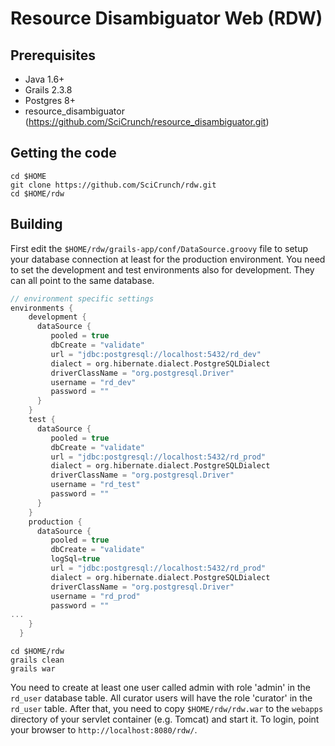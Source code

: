 Resource Disambiguator Web (RDW)
================================

Prerequisites
-------------
 * Java 1.6+
 * Grails 2.3.8 
 * Postgres 8+
 * resource_disambiguator (https://github.com/SciCrunch/resource_disambiguator.git)


Getting the code
----------------

    cd $HOME
    git clone https://github.com/SciCrunch/rdw.git
    cd $HOME/rdw

Building
--------

First edit the `$HOME/rdw/grails-app/conf/DataSource.groovy` file to setup your database connection at least for the production environment. You need to set the development and test environments also for development. They can all point to the same database.

```groovy
// environment specific settings
environments {
    development {
      dataSource {
         pooled = true
         dbCreate = "validate"
         url = "jdbc:postgresql://localhost:5432/rd_dev"
         dialect = org.hibernate.dialect.PostgreSQLDialect
         driverClassName = "org.postgresql.Driver"
         username = "rd_dev"
         password = ""
      }
    }
    test {
      dataSource {
         pooled = true
         dbCreate = "validate"
         url = "jdbc:postgresql://localhost:5432/rd_prod"
         dialect = org.hibernate.dialect.PostgreSQLDialect
         driverClassName = "org.postgresql.Driver"
         username = "rd_test"
         password = ""
      }
    }
    production {
      dataSource {
         pooled = true
         dbCreate = "validate"
         logSql=true
         url = "jdbc:postgresql://localhost:5432/rd_prod"
         dialect = org.hibernate.dialect.PostgreSQLDialect
         driverClassName = "org.postgresql.Driver"
         username = "rd_prod"
         password = ""
...
    }
  }
```
    
    cd $HOME/rdw
    grails clean
    grails war


You need to create at least one user called admin with role 'admin' in the `rd_user` database table. 
All curator users will have the role 'curator' in the `rd_user` table. 
After that, you need to copy `$HOME/rdw/rdw.war` to the `webapps` directory of your servlet container (e.g. Tomcat) and start it. 
To login, point your browser to `http://localhost:8080/rdw/`.

